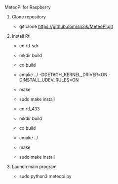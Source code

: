 MeteoPi for Raspberry 



1. Clone repository
    - git clone https://github.com/sn3ik/MeteoPI.git
  

  
2. Install Rtl
    - cd rtl-sdr
    - mkdir build
    - cd build
    - cmake ../ -DDETACH_KERNEL_DRIVER=ON -DINSTALL_UDEV_RULES=ON
    - make
    - sudo make install

  

    - cd rtl_433
    - mkdir build
    - cd build
    - cmake ../
    - make
    - sudo make install

  

3. Launch main program
    - sudo python3 meteopi.py
